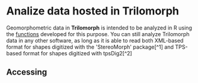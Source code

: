 # Analize data hosted in Trilomorph

Geomorphometric data in **Trilomorph** is intended to be analyzed in R using the [functions](/TriloMorph-funs.R) developed for this purpose. You can still analyze Trilomorph data in any other software, as long as it is able to read both XML-based format for shapes digitized with the 'StereoMorph' package[^1] and TPS-based format for shapes digitized with tpsDig2[^2]
## Accessing 
